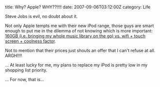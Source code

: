 title: Why? Apple? WHY??!!!!
date: 2007-09-06T03:12:00Z
category: Life

Steve Jobs is evil, no doubt about it.

Not only Apple tempts me with their new iPod range, those guys are smart enough to put me in the dilemma of not knowing which is more important: [160GB (i.e. bringing my whole music library on the go) vs. wifi + touch screen + coolness factor](http://www.apple.com/ipod/whichipod/).

Not to mention that their prices just shouts an offer that I can't refuse at all. ARGH!!!!

… At least lucky for me, my plans to replace my iPod is pretty low in my shopping list priority.

… For now, that is…
